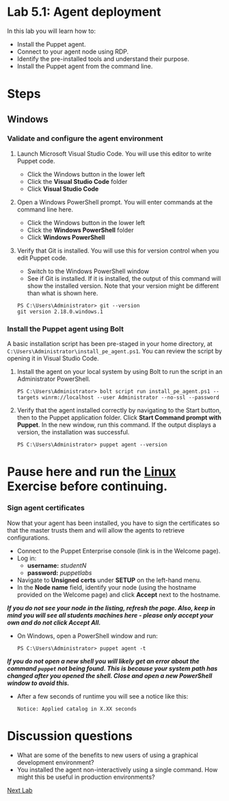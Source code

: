 # Lab 5.1: Agent deployment

In this lab you will learn how to:

* Install the Puppet agent.
* Connect to your agent node using RDP.
* Identify the pre-installed tools and understand their purpose.
* Install the Puppet agent from the command line.

# Steps

## Windows

### Validate and configure the agent environment

1. Launch Microsoft Visual Studio Code. You will use this editor to write Puppet code.
    * Click the Windows button in the lower left
    * Click the **Visual Studio Code** folder
    * Click **Visual Studio Code**
1. Open a Windows PowerShell prompt. You will enter commands at the command line here.
    * Click the Windows button in the lower left
    * Click the **Windows PowerShell** folder
    * Click **Windows PowerShell**
1. Verify that Git is installed. You will use this for version control when you edit Puppet code.
    * Switch to the Windows PowerShell window
    * See if Git is installed. If it is installed, the output of this command will show the installed version. Note that your version might be different than what is shown here.

    ```
    PS C:\Users\Administrator> git --version
    git version 2.18.0.windows.1
    ```

### Install the Puppet agent using Bolt

A basic installation script has been pre-staged in your home directory, at `C:\Users\Administrator\install_pe_agent.ps1`. You can review the script by opening it in Visual Studio Code.

1. Install the agent on your local system by using Bolt to run the script in an Administrator PowerShell.

    ```PS C:\Users\Administrator> bolt script run install_pe_agent.ps1 --targets winrm://localhost --user Administrator --no-ssl --password```

1. Verify that the agent installed correctly by navigating to the Start button, then to the Puppet application folder. Click **Start Command prompt with Puppet**. In the new window, run this command. If the output displays a version, the installation was successful.

    ```PS C:\Users\Administrator> puppet agent --version```

# Pause here and run the [Linux](../../Linux/lab-5.1-Puppet-Agent-deployment) Exercise before continuing.

### Sign agent certificates

Now that your agent has been installed, you have to sign the certificates so that the master trusts them and will allow the agents to retrieve configurations.

* Connect to the Puppet Enterprise console (link is in the Welcome page).
*  Log in:
    * **username:** *studentN*
    * **password:** *puppetlabs*
* Navigate to **Unsigned certs** under **SETUP** on the left-hand menu.
* In the **Node name** field, identify your node (using the hostname provided on the Welcome page) and click **Accept** next to the hostname.

**_If you do not see your node in the listing, refresh the page. Also, keep in mind you will see all students machines here - please only accept your own and do not click **Accept All**._**

*  On Windows, open a PowerShell window and run:

    ```PS C:\Users\Administrator> puppet agent -t```

**_If you do not open a new shell you will likely get an error about the command `puppet` not being found. This is because your system path has changed after you opened the shell. Close and open a new PowerShell window to avoid this._**

* After a few seconds of runtime you will see a notice like this:

    ```Notice: Applied catalog in X.XX seconds```

# Discussion questions

* What are some of the benefits to new users of using a graphical development environment?
* You installed the agent non-interactively using a single command. How might this be useful in production environments?

[Next Lab](../lab-6.1-Puppet-resources)